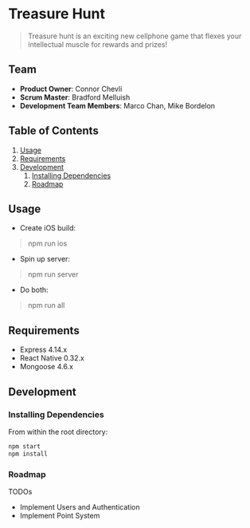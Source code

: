 # Treasure Hunt

> Treasure hunt is an exciting new cellphone game that flexes your intellectual muscle for rewards and prizes!

## Team

  - __Product Owner__: Connor Chevli
  - __Scrum Master__: Bradford Melluish
  - __Development Team Members__: Marco Chan, Mike Bordelon

## Table of Contents

1. [Usage](#Usage)
1. [Requirements](#requirements)
1. [Development](#development)
    1. [Installing Dependencies](#installing-dependencies)
    1. [Roadmap](#roadmap)

## Usage

- Create iOS build:
> npm run ios
- Spin up server: 
> npm run server
- Do both:
> npm run all

## Requirements

- Express 4.14.x
- React Native 0.32.x
- Mongoose 4.6.x

## Development

### Installing Dependencies

From within the root directory:

```sh
npm start
npm install
```

### Roadmap

TODOs
- Implement Users and Authentication
- Implement Point System